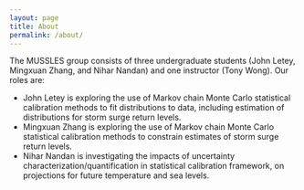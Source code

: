 ```yaml
---
layout: page
title: About
permalink: /about/
---
```


The MUSSLES group consists of three undergraduate students (John Letey, Mingxuan Zhang, and Nihar Nandan) and one instructor (Tony Wong). Our roles are:

- John Letey is exploring the use of Markov chain Monte Carlo statistical calibration methods to fit distributions to data, including estimation of distributions for storm surge return levels.
- Mingxuan Zhang is exploring the use of Markov chain Monte Carlo statistical calibration methods to constrain estimates of storm surge return levels.
- Nihar Nandan is investigating the impacts of uncertainty characterization/quantification in statistical calibration framework, on projections for future temperature and sea levels.